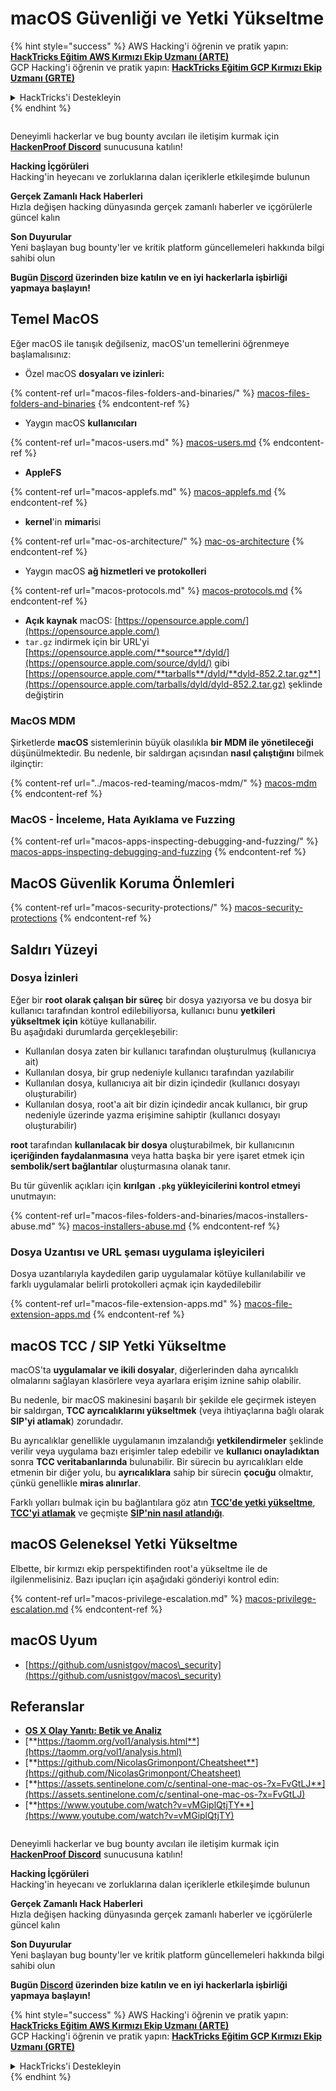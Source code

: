 # macOS Güvenliği ve Yetki Yükseltme

{% hint style="success" %}
AWS Hacking'i öğrenin ve pratik yapın:<img src="../../.gitbook/assets/arte.png" alt="" data-size="line">[**HackTricks Eğitim AWS Kırmızı Ekip Uzmanı (ARTE)**](https://training.hacktricks.xyz/courses/arte)<img src="../../.gitbook/assets/arte.png" alt="" data-size="line">\
GCP Hacking'i öğrenin ve pratik yapın: <img src="../../.gitbook/assets/grte.png" alt="" data-size="line">[**HackTricks Eğitim GCP Kırmızı Ekip Uzmanı (GRTE)**<img src="../../.gitbook/assets/grte.png" alt="" data-size="line">](https://training.hacktricks.xyz/courses/grte)

<details>

<summary>HackTricks'i Destekleyin</summary>

* [**abonelik planlarını**](https://github.com/sponsors/carlospolop) kontrol edin!
* **💬 [**Discord grubuna**](https://discord.gg/hRep4RUj7f) veya [**telegram grubuna**](https://t.me/peass) katılın ya da **Twitter'da** 🐦 [**@hacktricks\_live**](https://twitter.com/hacktricks\_live)**'ı takip edin.**
* **Hacking ipuçlarını paylaşmak için** [**HackTricks**](https://github.com/carlospolop/hacktricks) ve [**HackTricks Cloud**](https://github.com/carlospolop/hacktricks-cloud) github reposuna PR gönderin.

</details>
{% endhint %}

<figure><img src="../../.gitbook/assets/image (380).png" alt=""><figcaption></figcaption></figure>

Deneyimli hackerlar ve bug bounty avcıları ile iletişim kurmak için [**HackenProof Discord**](https://discord.com/invite/N3FrSbmwdy) sunucusuna katılın!

**Hacking İçgörüleri**\
Hacking'in heyecanı ve zorluklarına dalan içeriklerle etkileşimde bulunun

**Gerçek Zamanlı Hack Haberleri**\
Hızla değişen hacking dünyasında gerçek zamanlı haberler ve içgörülerle güncel kalın

**Son Duyurular**\
Yeni başlayan bug bounty'ler ve kritik platform güncellemeleri hakkında bilgi sahibi olun

**Bugün [**Discord**](https://discord.com/invite/N3FrSbmwdy) üzerinden bize katılın ve en iyi hackerlarla işbirliği yapmaya başlayın!**

## Temel MacOS

Eğer macOS ile tanışık değilseniz, macOS'un temellerini öğrenmeye başlamalısınız:

* Özel macOS **dosyaları ve izinleri:**

{% content-ref url="macos-files-folders-and-binaries/" %}
[macos-files-folders-and-binaries](macos-files-folders-and-binaries/)
{% endcontent-ref %}

* Yaygın macOS **kullanıcıları**

{% content-ref url="macos-users.md" %}
[macos-users.md](macos-users.md)
{% endcontent-ref %}

* **AppleFS**

{% content-ref url="macos-applefs.md" %}
[macos-applefs.md](macos-applefs.md)
{% endcontent-ref %}

* **kernel**'in **mimari**si

{% content-ref url="mac-os-architecture/" %}
[mac-os-architecture](mac-os-architecture/)
{% endcontent-ref %}

* Yaygın macOS **ağ hizmetleri ve protokolleri**

{% content-ref url="macos-protocols.md" %}
[macos-protocols.md](macos-protocols.md)
{% endcontent-ref %}

* **Açık kaynak** macOS: [https://opensource.apple.com/](https://opensource.apple.com/)
* `tar.gz` indirmek için bir URL'yi [https://opensource.apple.com/**source**/dyld/](https://opensource.apple.com/source/dyld/) gibi [https://opensource.apple.com/**tarballs**/dyld/**dyld-852.2.tar.gz**](https://opensource.apple.com/tarballs/dyld/dyld-852.2.tar.gz) şeklinde değiştirin

### MacOS MDM

Şirketlerde **macOS** sistemlerinin büyük olasılıkla **bir MDM ile yönetileceği** düşünülmektedir. Bu nedenle, bir saldırgan açısından **nasıl çalıştığını** bilmek ilginçtir:

{% content-ref url="../macos-red-teaming/macos-mdm/" %}
[macos-mdm](../macos-red-teaming/macos-mdm/)
{% endcontent-ref %}

### MacOS - İnceleme, Hata Ayıklama ve Fuzzing

{% content-ref url="macos-apps-inspecting-debugging-and-fuzzing/" %}
[macos-apps-inspecting-debugging-and-fuzzing](macos-apps-inspecting-debugging-and-fuzzing/)
{% endcontent-ref %}

## MacOS Güvenlik Koruma Önlemleri

{% content-ref url="macos-security-protections/" %}
[macos-security-protections](macos-security-protections/)
{% endcontent-ref %}

## Saldırı Yüzeyi

### Dosya İzinleri

Eğer bir **root olarak çalışan bir süreç** bir dosya yazıyorsa ve bu dosya bir kullanıcı tarafından kontrol edilebiliyorsa, kullanıcı bunu **yetkileri yükseltmek için** kötüye kullanabilir.\
Bu aşağıdaki durumlarda gerçekleşebilir:

* Kullanılan dosya zaten bir kullanıcı tarafından oluşturulmuş (kullanıcıya ait)
* Kullanılan dosya, bir grup nedeniyle kullanıcı tarafından yazılabilir
* Kullanılan dosya, kullanıcıya ait bir dizin içindedir (kullanıcı dosyayı oluşturabilir)
* Kullanılan dosya, root'a ait bir dizin içindedir ancak kullanıcı, bir grup nedeniyle üzerinde yazma erişimine sahiptir (kullanıcı dosyayı oluşturabilir)

**root** tarafından **kullanılacak bir dosya** oluşturabilmek, bir kullanıcının **içeriğinden faydalanmasına** veya hatta başka bir yere işaret etmek için **sembolik/sert bağlantılar** oluşturmasına olanak tanır.

Bu tür güvenlik açıkları için **kırılgan `.pkg` yükleyicilerini kontrol etmeyi** unutmayın:

{% content-ref url="macos-files-folders-and-binaries/macos-installers-abuse.md" %}
[macos-installers-abuse.md](macos-files-folders-and-binaries/macos-installers-abuse.md)
{% endcontent-ref %}

### Dosya Uzantısı ve URL şeması uygulama işleyicileri

Dosya uzantılarıyla kaydedilen garip uygulamalar kötüye kullanılabilir ve farklı uygulamalar belirli protokolleri açmak için kaydedilebilir

{% content-ref url="macos-file-extension-apps.md" %}
[macos-file-extension-apps.md](macos-file-extension-apps.md)
{% endcontent-ref %}

## macOS TCC / SIP Yetki Yükseltme

macOS'ta **uygulamalar ve ikili dosyalar**, diğerlerinden daha ayrıcalıklı olmalarını sağlayan klasörlere veya ayarlara erişim iznine sahip olabilir.

Bu nedenle, bir macOS makinesini başarılı bir şekilde ele geçirmek isteyen bir saldırgan, **TCC ayrıcalıklarını yükseltmek** (veya ihtiyaçlarına bağlı olarak **SIP'yi atlamak**) zorundadır.

Bu ayrıcalıklar genellikle uygulamanın imzalandığı **yetkilendirmeler** şeklinde verilir veya uygulama bazı erişimler talep edebilir ve **kullanıcı onayladıktan** sonra **TCC veritabanlarında** bulunabilir. Bir sürecin bu ayrıcalıkları elde etmenin bir diğer yolu, bu **ayrıcalıklara** sahip bir sürecin **çocuğu** olmaktır, çünkü genellikle **miras alınırlar**.

Farklı yolları bulmak için bu bağlantılara göz atın [**TCC'de yetki yükseltme**](macos-security-protections/macos-tcc/#tcc-privesc-and-bypasses), [**TCC'yi atlamak**](macos-security-protections/macos-tcc/macos-tcc-bypasses/) ve geçmişte [**SIP'nin nasıl atlandığı**](macos-security-protections/macos-sip.md#sip-bypasses).

## macOS Geleneksel Yetki Yükseltme

Elbette, bir kırmızı ekip perspektifinden root'a yükseltme ile de ilgilenmelisiniz. Bazı ipuçları için aşağıdaki gönderiyi kontrol edin:

{% content-ref url="macos-privilege-escalation.md" %}
[macos-privilege-escalation.md](macos-privilege-escalation.md)
{% endcontent-ref %}

## macOS Uyum

* [https://github.com/usnistgov/macos\_security](https://github.com/usnistgov/macos\_security)

## Referanslar

* [**OS X Olay Yanıtı: Betik ve Analiz**](https://www.amazon.com/OS-Incident-Response-Scripting-Analysis-ebook/dp/B01FHOHHVS)
* [**https://taomm.org/vol1/analysis.html**](https://taomm.org/vol1/analysis.html)
* [**https://github.com/NicolasGrimonpont/Cheatsheet**](https://github.com/NicolasGrimonpont/Cheatsheet)
* [**https://assets.sentinelone.com/c/sentinal-one-mac-os-?x=FvGtLJ**](https://assets.sentinelone.com/c/sentinal-one-mac-os-?x=FvGtLJ)
* [**https://www.youtube.com/watch?v=vMGiplQtjTY**](https://www.youtube.com/watch?v=vMGiplQtjTY)

<figure><img src="../../.gitbook/assets/image (380).png" alt=""><figcaption></figcaption></figure>

Deneyimli hackerlar ve bug bounty avcıları ile iletişim kurmak için [**HackenProof Discord**](https://discord.com/invite/N3FrSbmwdy) sunucusuna katılın!

**Hacking İçgörüleri**\
Hacking'in heyecanı ve zorluklarına dalan içeriklerle etkileşimde bulunun

**Gerçek Zamanlı Hack Haberleri**\
Hızla değişen hacking dünyasında gerçek zamanlı haberler ve içgörülerle güncel kalın

**Son Duyurular**\
Yeni başlayan bug bounty'ler ve kritik platform güncellemeleri hakkında bilgi sahibi olun

**Bugün [**Discord**](https://discord.com/invite/N3FrSbmwdy) üzerinden bize katılın ve en iyi hackerlarla işbirliği yapmaya başlayın!**

{% hint style="success" %}
AWS Hacking'i öğrenin ve pratik yapın:<img src="../../.gitbook/assets/arte.png" alt="" data-size="line">[**HackTricks Eğitim AWS Kırmızı Ekip Uzmanı (ARTE)**](https://training.hacktricks.xyz/courses/arte)<img src="../../.gitbook/assets/arte.png" alt="" data-size="line">\
GCP Hacking'i öğrenin ve pratik yapın: <img src="../../.gitbook/assets/grte.png" alt="" data-size="line">[**HackTricks Eğitim GCP Kırmızı Ekip Uzmanı (GRTE)**<img src="../../.gitbook/assets/grte.png" alt="" data-size="line">](https://training.hacktricks.xyz/courses/grte)

<details>

<summary>HackTricks'i Destekleyin</summary>

* [**abonelik planlarını**](https://github.com/sponsors/carlospolop) kontrol edin!
* **💬 [**Discord grubuna**](https://discord.gg/hRep4RUj7f) veya [**telegram grubuna**](https://t.me/peass) katılın ya da **Twitter'da** 🐦 [**@hacktricks\_live**](https://twitter.com/hacktricks\_live)**'ı takip edin.**
* **Hacking ipuçlarını paylaşmak için** [**HackTricks**](https://github.com/carlospolop/hacktricks) ve [**HackTricks Cloud**](https://github.com/carlospolop/hacktricks-cloud) github reposuna PR gönderin.

</details>
{% endhint %}
